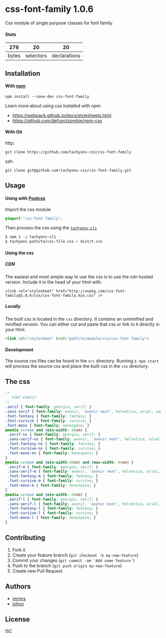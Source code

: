 # css-font-family 1.0.6

Css module of single purpose classes for font family

#### Stats

276 | 20 | 20
---|---|---
bytes | selectors | declarations

## Installation

#### With [npm](https://npmjs.com)

```
npm install --save-dev css-font-family
```

Learn more about using css installed with npm:
* https://webpack.github.io/docs/stylesheets.html
* https://github.com/defunctzombie/npm-css

#### With Git

http:
```
git clone https://github.com/tachyons-css/css-font-family
```

ssh:
```
git clone git@github.com:tachyons-css/css-font-family.git
```

## Usage

#### Using with [Postcss](https://github.com/postcss/postcss)

Import the css module

```css
@import "css-font-family";
```

Then process the css using the [`tachyons-cli`](https://github.com/tachyons-css/tachyons-cli)

```sh
$ npm i -g tachyons-cli
$ tachyons path/to/css-file.css > dist/t.css
```

#### Using the css

##### CDN
The easiest and most simple way to use the css is to use the cdn hosted version. Include it in the head of your html with:

```
<link rel="stylesheet" href="http://unpkg.com/css-font-family@1.0.6/css/css-font-family.min.css" />
```

##### Locally
The built css is located in the `css` directory. It contains an unminified and minified version.
You can either cut and paste that css or link to it directly in your html.

```html
<link rel="stylesheet" href="path/to/module/css/css-font-family">
```

#### Development

The source css files can be found in the `src` directory.
Running `$ npm start` will process the source css and place the built css in the `css` directory.

## The css

```css
/*
   FONT FAMILY
*/
.serif { font-family: georgia, serif; }
.sans-serif { font-family: avenir, 'avenir next', helvetica, arial, sans-serif; }
.font-fantasy { font-family: fantasy; }
.font-cursive { font-family: cursive; }
.font-mono { font-family: monospace; }
@media screen and (min-width: 48em) {
 .serif-ns { font-family: georgia, serif; }
 .sans-serif-ns { font-family: avenir, 'avenir next', helvetica, arial, sans-serif; }
 .font-fantasy-ns { font-family: fantasy; }
 .font-cursive-ns { font-family: cursive; }
 .font-mono-ns { font-family: monospace; }
}
@media screen and (min-width:48em) and (max-width: 64em) {
 .serif-m { font-family: georgia, serif; }
 .sans-serif-m { font-family: avenir, 'avenir next', helvetica, arial, sans-serif; }
 .font-fantasy-m { font-family: fantasy; }
 .font-cursive-m { font-family: cursive; }
 .font-mono-m { font-family: monospace; }
}
@media screen and (min-width: 64em) {
 .serif-l { font-family: georgia, serif; }
 .sans-serif-l { font-family: avenir, 'avenir next', helvetica, arial, sans-serif; }
 .font-fantasy-l { font-family: fantasy; }
 .font-cursive-l { font-family: cursive; }
 .font-mono-l { font-family: monospace; }
}
```

## Contributing

1. Fork it
2. Create your feature branch (`git checkout -b my-new-feature`)
3. Commit your changes (`git commit -am 'Add some feature'`)
4. Push to the branch (`git push origin my-new-feature`)
5. Create new Pull Request

## Authors

* [mrmrs](http://mrmrs.io)
* [johno](http://johnotander.com)

## License

ISC

